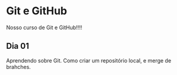 # Git e GitHub

Nosso curso de Git e GitHub!!!!

## Dia 01

Aprendendo sobre Git.
Como criar um repositório local, e merge de brahches.

